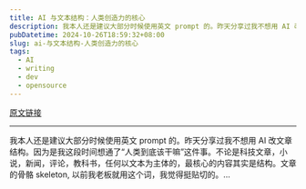 ```yaml
---
title: AI 与文本结构：人类创造力的核心
description: 我本人还是建议大部分时候使用英文 prompt 的。昨天分享过我不想用 AI 改文章结构。因为是我这段时间想通了“人类到底该干嘛”这件事。不论是科技文章，小说，新闻，评论，教科书，任何以文本为主体的，最核心的内容其实是结构。文章的骨骼 skeleton, 以前我老板就用这个词，我觉得挺贴切的。…
pubDatetime: 2024-10-26T18:59:32+08:00
slug: ai-与文本结构-人类创造力的核心
tags: 
  - AI
  - writing
  - dev
  - opensource
---
```


[原文链接](https://x.com/feltanimalworld/status/1849803825495802368?s=12&t=D3VZWD30-f7ylSHW3OdYgQ)

---

我本人还是建议大部分时候使用英文 prompt 的。昨天分享过我不想用 AI 改文章结构。因为是我这段时间想通了“人类到底该干嘛”这件事。不论是科技文章，小说，新闻，评论，教科书，任何以文本为主体的，最核心的内容其实是结构。文章的骨骼 skeleton, 以前我老板就用这个词，我觉得挺贴切的。…
